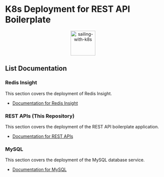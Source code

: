 # K8s Deployment for REST API Boilerplate

<p align="center">
   <img src="https://kubernetes.io/images/kubernetes.png" alt="sailing-with-k8s" width="80">
</p>

## List Documentation

### Redis Insight

This section covers the deployment of Redis Insight.

- [Documentation for Redis Insight](REDIS.md)

### REST APIs (This Repository)

This section covers the deployment of the REST API boilerplate application.

- [Documentation for REST APIs](RESTAPIs.md)

### MySQL

This section covers the deployment of the MySQL database service.

- [Documentation for MySQL](MySQL.md)
